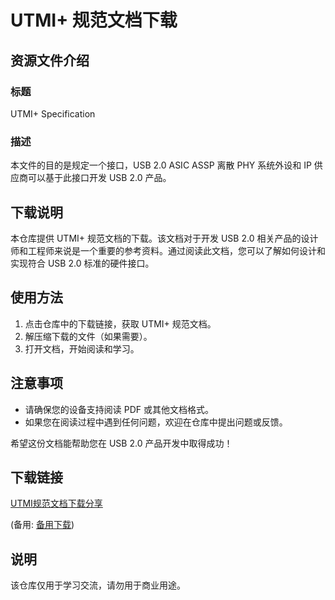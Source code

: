 # UTMI+ 规范文档下载

## 资源文件介绍

### 标题
UTMI+ Specification

### 描述
本文件的目的是规定一个接口，USB 2.0 ASIC ASSP 离散 PHY 系统外设和 IP 供应商可以基于此接口开发 USB 2.0 产品。

## 下载说明

本仓库提供 UTMI+ 规范文档的下载。该文档对于开发 USB 2.0 相关产品的设计师和工程师来说是一个重要的参考资料。通过阅读此文档，您可以了解如何设计和实现符合 USB 2.0 标准的硬件接口。

## 使用方法

1. 点击仓库中的下载链接，获取 UTMI+ 规范文档。
2. 解压缩下载的文件（如果需要）。
3. 打开文档，开始阅读和学习。

## 注意事项

- 请确保您的设备支持阅读 PDF 或其他文档格式。
- 如果您在阅读过程中遇到任何问题，欢迎在仓库中提出问题或反馈。

希望这份文档能帮助您在 USB 2.0 产品开发中取得成功！

## 下载链接
[UTMI规范文档下载分享](https://pan.quark.cn/s/ffaea0bf4157) 

(备用: [备用下载](https://pan.baidu.com/s/1zf3nqFrTy_tJabSWoMWsfQ?pwd=1234))

## 说明

该仓库仅用于学习交流，请勿用于商业用途。
